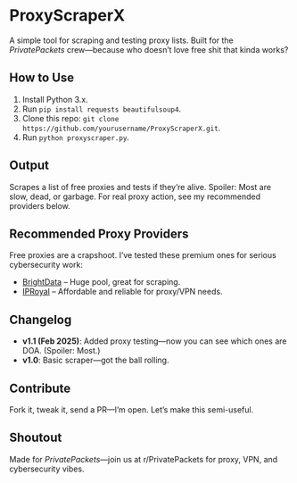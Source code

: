 # ProxyScraperX
A simple tool for scraping and testing proxy lists. Built for the *PrivatePackets* crew—because who doesn’t love free shit that kinda works?

## How to Use
1. Install Python 3.x.
2. Run `pip install requests beautifulsoup4`.
3. Clone this repo: `git clone https://github.com/yourusername/ProxyScraperX.git`.
4. Run `python proxyscraper.py`.

## Output
Scrapes a list of free proxies and tests if they’re alive. Spoiler: Most are slow, dead, or garbage. For real proxy action, see my recommended providers below.

## Recommended Proxy Providers
Free proxies are a crapshoot. I’ve tested these premium ones for serious cybersecurity work:
- [BrightData](https://privatepackets.club/go/brightdata) – Huge pool, great for scraping.
- [IPRoyal](https://privatepackets.club/go/iproyal) – Affordable and reliable for proxy/VPN needs.

## Changelog
- **v1.1 (Feb 2025)**: Added proxy testing—now you can see which ones are DOA. (Spoiler: Most.)
- **v1.0**: Basic scraper—got the ball rolling.

## Contribute
Fork it, tweak it, send a PR—I’m open. Let’s make this semi-useful.

## Shoutout
Made for *PrivatePackets*—join us at r/PrivatePackets for proxy, VPN, and cybersecurity vibes.
